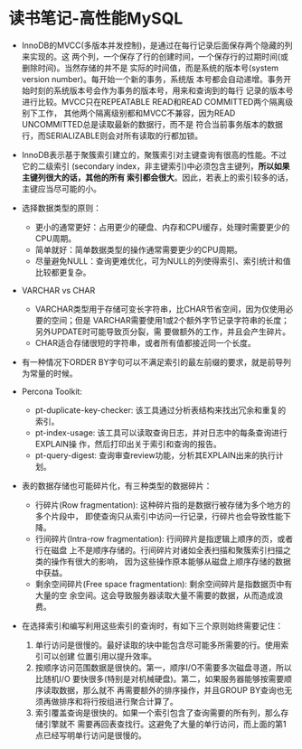 # 读书笔记-高性能MySQL

- InnoDB的MVCC(多版本并发控制)，是通过在每行记录后面保存两个隐藏的列来实现的。这
两个列，一个保存了行的创建时间，一个保存行的过期时间(或删除时间)。当然存储的并不是
实际的时间值，而是系统的版本号(system version number)。每开始一个新的事务，系统版
本号都会自动递增。事务开始时刻的系统版本号会作为事务的版本号，用来和查询到的每行
记录的版本号进行比较。MVCC只在REPEATABLE READ和READ COMMITTED两个隔离级别下工作，
其他两个隔离级别都和MVCC不兼容，因为READ UNCOMMITTED总是读取最新的数据行，而不是
符合当前事务版本的数据行，而SERIALIZABLE则会对所有读取的行都加锁。

- InnoDB表示基于聚簇索引建立的，聚簇索引对主键查询有很高的性能。不过它的二级索引
(secondary index，非主键索引)中必须包含主键列，**所以如果主键列很大的话，其他的所有
索引都会很大**。因此，若表上的索引较多的话，主键应当尽可能的小。

- 选择数据类型的原则：
    - 更小的通常更好：占用更少的硬盘、内存和CPU缓存，处理时需要更少的CPU周期。
    - 简单就好：简单数据类型的操作通常需要更少的CPU周期。
    - 尽量避免NULL：查询更难优化，可为NULL的列使得索引、索引统计和值比较都更复杂。

- VARCHAR vs CHAR
    - VARCHAR类型用于存储可变长字符串，比CHAR节省空间，因为仅使用必要的空间；但是
    VARCHAR需要使用1或2个额外字节记录字符串的长度；另外UPDATE时可能导致页分裂，需
    要做额外的工作，并且会产生碎片。
    - CHAR适合存储很短的字符串，或者所有值都接近同一个长度。

- 有一种情况下ORDER BY字句可以不满足索引的最左前缀的要求，就是前导列为常量的时候。

- Percona Toolkit:
    - pt-duplicate-key-checker: 该工具通过分析表结构来找出冗余和重复的索引。
    - pt-index-usage: 该工具可以读取查询日志，并对日志中的每条查询进行EXPLAIN操
    作，然后打印出关于索引和查询的报告。
    - pt-query-digest: 查询审查review功能，分析其EXPLAIN出来的执行计划。

- 表的数据存储也可能碎片化，有三种类型的数据碎片：
    - 行碎片(Row fragmentation): 这种碎片指的是数据行被存储为多个地方的多个片段中，
    即使查询只从索引中访问一行记录，行碎片也会导致性能下降。
    - 行间碎片(Intra-row fragmentation): 行间碎片是指逻辑上顺序的页，或者行在磁盘
    上不是顺序存储的。行间碎片对诸如全表扫描和聚簇索引扫描之类的操作有很大的影响，
    因为这些操作原本能够从磁盘上顺序存储的数据中获益。
    - 剩余空间碎片(Free space fragmentation): 剩余空间碎片是指数据页中有大量的空
    余空间。这会导致服务器读取大量不需要的数据，从而造成浪费。

- 在选择索引和编写利用这些索引的查询时，有如下三个原则始终需要记住：
    1. 单行访问是很慢的。最好读取的块中能包含尽可能多所需要的行。使用索引可以创建
    位置引用以提升效率。
    1. 按顺序访问范围数据是很快的。第一，顺序I/O不需要多次磁盘寻道，所以比随机I/O
    要快很多(特别是对机械硬盘)。第二，如果服务器能够按需要顺序读取数据，那么就不
    再需要额外的排序操作，并且GROUP BY查询也无须再做排序和将行按组进行聚合计算了。
    1. 索引覆盖查询是很快的。如果一个索引包含了查询需要的所有列，那么存储引擎就不
    需要再回表查找行。这避免了大量的单行访问，而上面的第1点已经写明单行访问是很慢的。
